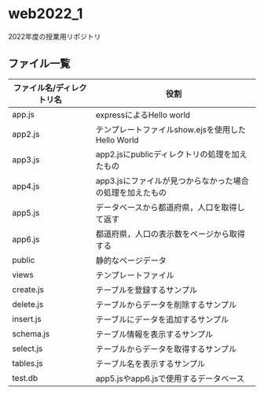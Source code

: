 # web2022_1

2022年度の授業用リポジトリ

## ファイル一覧

ファイル名/ディレクトリ名 | 役割
-|-
app.js | expressによるHello world
app2.js | テンプレートファイルshow.ejsを使用したHello World
app3.js | app2.jsにpublicディレクトリの処理を加えたもの
app4.js | app3.jsにファイルが見つからなかった場合の処理を加えたもの
app5.js | データベースから都道府県，人口を取得して返す
app6.js | 都道府県，人口の表示数をページから取得する
public | 静的なページデータ
views | テンプレートファイル
create.js | テーブルを登録するサンプル
delete.js | テーブルからデータを削除するサンプル
insert.js | テーブルにデータを追加するサンプル
schema.js | テーブル情報を表示するサンプル
select.js | テーブルからデータを取得するサンプル
tables.js | テーブル名を表示するサンプル
test.db | app5.jsやapp6.jsで使用するデータベース
